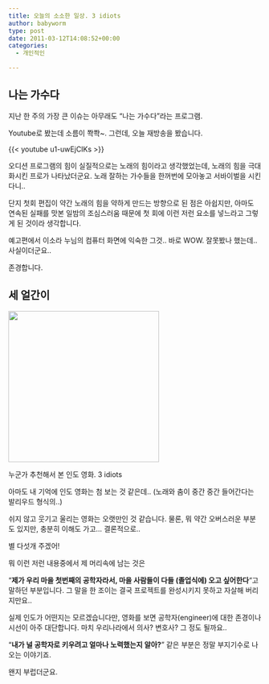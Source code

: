 ```yaml
---
title: 오늘의 소소한 일상. 3 idiots
author: babyworm
type: post
date: 2011-03-12T14:08:52+00:00
categories:
  - 개인적인

---
```


## 나는 가수다
지난 한 주의 가장 큰 이슈는 아무래도 “나는 가수다”라는 프로그램. 

Youtube로 봤는데 소름이 쫙쫙~. 그런데, 오늘 재방송을 봤습니다. 

{{< youtube u1-uwEjCIKs >}}


오디션 프로그램의 힘이 실질적으로는 노래의 힘이라고 생각했었는데, 노래의 힘을 극대화시킨 프로가 나타났더군요. 노래 잘하는 가수들을 한꺼번에 모아놓고 서바이벌을 시킨다니..

단지 첫회 편집이 약간 노래의 힘을 약하게 만드는 방향으로 된 점은 아쉽지만, 아마도 연속된 실패를 맛본 일밤의 조심스러움 때문에 첫 회에 이런 저런 요소를 넣느라고 그렇게 된 것이라 생각합니다. 


예고편에서 이소라 누님의 컴퓨터 화면에 익숙한 그것.. 바로 WOW. 잘못봤나 했는데.. 사실이더군요.. 


존경합니다.

## 세 얼간이

<img loading="lazy" decoding="async" src="https://contents.kyobobook.co.kr/sih/fit-in/400x0/music/large/9914/2419975.jpg" class="aligncenter" alt="" width = 300 data-recalc-dims="1" />

누군가 추천해서 본 인도 영화. 3 idiots

아마도 내 기억에 인도 영화는 첨 보는 것 같은데.. (노래와 춤이 중간 중간 들어간다는 발리우드 형식의..)

쉬지 않고 웃기고 울리는 영화는 오랫만인 것 같습니다. 물론, 뭐 약간 오버스러운 부분도 있지만, 충분히 이해도 가고… 결론적으로.. 

별 다섯개 주겠어!

뭐 이런 저런 내용중에서 제 머리속에 남는 것은 

“<b>제가 우리 마을 첫번째의 공학자라서, 마을 사람들이 다들 (졸업식에) 오고 싶어한다</b>“고 말하던 부분입니다. 그 말을 한 조이는 결국 프로젝트를 완성시키지 못하고 자살해 버리지만요..


실제 인도가 어떤지는 모르겠습니다만, 영화를 보면 공학자(engineer)에 대한 존경이나 시선이 아주 대단합니다. 마치 우리나라에서 의사? 변호사? 그 정도 될까요..

“<b>내가 널 공학자로 키우려고 얼마나 노력했는지 알아?</b>” 같은 부분은 정말 부지기수로 나오는 이야기죠. 

왠지 부럽더군요. 